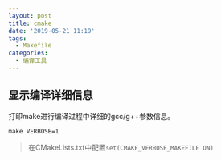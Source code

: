 ```yaml
---
layout: post
title: cmake
date: '2019-05-21 11:19'
tags:
  - Makefile
categories:
  - 编译工具
---
```


<!--more-->

## 显示编译详细信息

打印make进行编译过程中详细的gcc/g++参数信息。

```
make VERBOSE=1
```
> 在CMakeLists.txt中配置`set(CMAKE_VERBOSE_MAKEFILE ON)`
